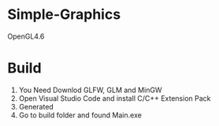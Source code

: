 # Simple-Graphics

OpenGL4.6

# Build
1. You Need Downlod GLFW, GLM and MinGW
2. Open Visual Studio Code and install C/C++ Extension Pack
3. Generated
4. Go to build folder and found Main.exe